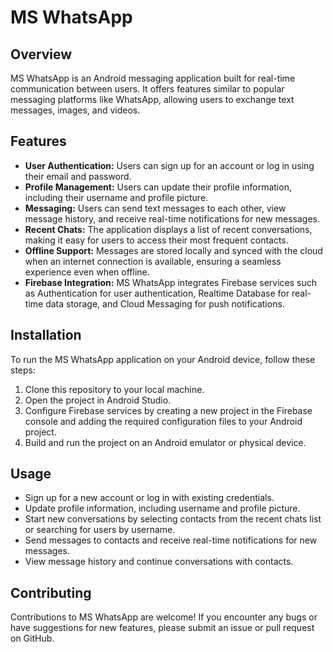 # MS WhatsApp

## Overview

MS WhatsApp is an Android messaging application built for real-time communication between users. It offers features similar to popular messaging platforms like WhatsApp, allowing users to exchange text messages, images, and videos.

## Features

- **User Authentication:** Users can sign up for an account or log in using their email and password.
- **Profile Management:** Users can update their profile information, including their username and profile picture.
- **Messaging:** Users can send text messages to each other, view message history, and receive real-time notifications for new messages.
- **Recent Chats:** The application displays a list of recent conversations, making it easy for users to access their most frequent contacts.
- **Offline Support:** Messages are stored locally and synced with the cloud when an internet connection is available, ensuring a seamless experience even when offline.
- **Firebase Integration:** MS WhatsApp integrates Firebase services such as Authentication for user authentication, Realtime Database for real-time data storage, and Cloud Messaging for push notifications.

## Installation

To run the MS WhatsApp application on your Android device, follow these steps:

1. Clone this repository to your local machine.
2. Open the project in Android Studio.
3. Configure Firebase services by creating a new project in the Firebase console and adding the required configuration files to your Android project.
4. Build and run the project on an Android emulator or physical device.

## Usage

- Sign up for a new account or log in with existing credentials.
- Update profile information, including username and profile picture.
- Start new conversations by selecting contacts from the recent chats list or searching for users by username.
- Send messages to contacts and receive real-time notifications for new messages.
- View message history and continue conversations with contacts.

## Contributing

Contributions to MS WhatsApp are welcome! If you encounter any bugs or have suggestions for new features, please submit an issue or pull request on GitHub.

